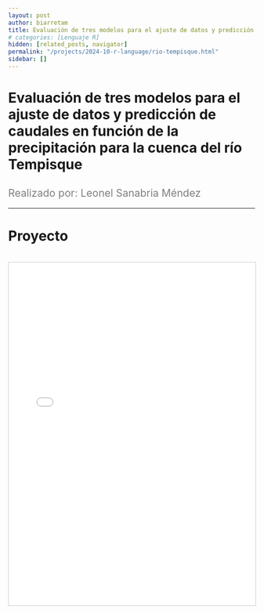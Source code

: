```yaml
---
layout: post
author: biarretam
title: Evaluación de tres modelos para el ajuste de datos y predicción de caudales en función de la precipitación para la cuenca del río Tempisque
# categories: [Lenguaje R]
hidden: [related_posts, navigator]
permalink: "/projects/2024-10-r-language/rio-tempisque.html"
sidebar: []
---
```


# Evaluación de tres modelos para el ajuste de datos y predicción de caudales en función de la precipitación para la cuenca del río Tempisque

<h2 style="color: gray; font-weight: normal;">
Realizado por: Leonel Sanabria Méndez
</h2>

---

# Proyecto
<br>

<iframe 
    src="/assets/pdf/2024-10-r/leonel_sanabria.pdf" 
    width="100%" 
    height="700" 
    style="border: 1px solid #ccc;"
></iframe>